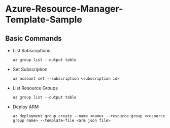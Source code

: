 # Azure-Resource-Manager-Template-Sample

## Basic Commands

- List Subscriptions
  ```
  az group list --output table
  ```
- Set Subscription
  ```
  az account set --subscription <subscription id>
  ```
- List Resource Groups
  ```
  az group list --output table
  ```
- Deploy ARM
  ```
  az deployment group create --name <name> --resource-group <resource group name> --template-file <arm json file>
  ```